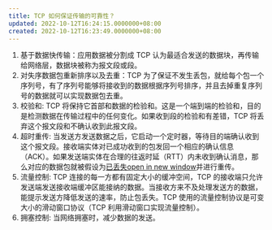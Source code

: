 ```yaml
---
title: TCP 如何保证传输的可靠性？
updated: 2022-10-12T16:24:15.0000000+08:00
created: 2022-10-12T16:23:49.0000000+08:00
---
```


1.  基于数据快传输：应用数据被分割成 TCP 认为最适合发送的数据块，再传输给网络层，数据块被称为报文段或段。
2.  对失序数据包重新排序以及去重：TCP 为了保证不发生丢包，就给每个包一个序列号，有了序列号能够将接收到的数据根据序列号排序，并且去掉重复序列号的数据就可以实现数据包去重。
3.  校验和: TCP 将保持它首部和数据的检验和。这是一个端到端的检验和，目的是检测数据在传输过程中的任何变化。如果收到段的检验和有差错，TCP 将丢弃这个报文段和不确认收到此报文段。
4.  超时重传: 当发送方发送数据之后，它启动一个定时器，等待目的端确认收到这个报文段。接收端实体对已成功收到的包发回一个相应的确认信息（ACK）。如果发送端实体在合理的往返时延（RTT）内未收到确认消息，那么对应的数据包就被假设为[已丢失open in new window](https://zh.wikipedia.org/wiki/%E4%B8%A2%E5%8C%85)并进行重传。
5.  流量控制: TCP 连接的每一方都有固定大小的缓冲空间，TCP 的接收端只允许发送端发送接收端缓冲区能接纳的数据。当接收方来不及处理发送方的数据，能提示发送方降低发送的速率，防止包丢失。TCP 使用的流量控制协议是可变大小的滑动窗口协议（TCP 利用滑动窗口实现流量控制）。
6.  拥塞控制: 当网络拥塞时，减少数据的发送。

